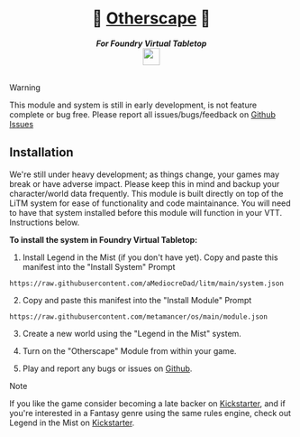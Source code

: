 <h1 align="center">🔶 <a href="https://www.kickstarter.com/projects/sonofoak/tokyo-otherworld-a-mythic-cyberpunk-rpg" rel="noreferrer" target="_blank">Otherscape</a> 🔶</h1>
<div align="center"><strong><em>For Foundry Virtual Tabletop</em></strong></div>
<div align="center"><img width="30px" src="https://foundryvtt.com/static/assets/icons/fvtt.png" /></div>

<br />

> [!WARNING]
> This module and system is still in early development, is not feature complete or bug free. Please report all issues/bugs/feedback on [Github Issues](https://github.com/metamancer/os/issues?q=is:issue+is:open+sort:updated-desc)

## Installation

We're still under heavy development; as things change, your games may break or have adverse impact. Please keep this in mind and backup your character/world data frequently. This module is built directly on top of the LiTM system for ease of functionality and code maintainance. You will need to have that system installed before this module will function in your VTT. Instructions below.

**To install the system in Foundry Virtual Tabletop:**

1. Install Legend in the Mist (if you don't have yet). Copy and paste this manifest into the "Install System" Prompt
   
```
https://raw.githubusercontent.com/aMediocreDad/litm/main/system.json
```

2. Copy and paste this manifest into the "Install Module" Prompt

```
https://raw.githubusercontent.com/metamancer/os/main/module.json
```

3. Create a new world using the "Legend in the Mist" system.
   
4. Turn on the "Otherscape" Module from within your game.

5. Play and report any bugs or issues on [Github](https://github.com/metamancer/os/issues).

> [!NOTE]
> If you like the game consider becoming a late backer on [Kickstarter](https://www.kickstarter.com/projects/sonofoak/tokyo-otherworld-a-mythic-cyberpunk-rpg), and if you're interested in a Fantasy genre using the same rules engine, check out Legend in the Mist on [Kickstarter](https://www.kickstarter.com/projects/sonofoak/legend-in-the-mist-rpg).
